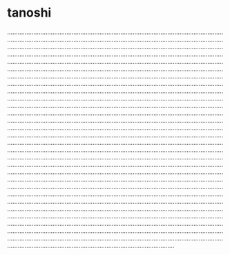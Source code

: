 # tanoshi

............................................................................................................................................................................................................................................................................................................................................................................................................................................................................................................................................................................................................................................................................................................................................................................................................................................................................................................................................................................................................................................................................................................................................................................................................................................................................................................................................................................................................................................................................................................................................................................................................................................................................................................................................................................................................................................................................................................................................................................................................................................................................................................................................................................................................................................................................................................................................................................................................................................................................................................................................................................................................................................................................................................................................................................................................................................................................................................................................................................................................................................................................................................................................................................................................................................................................................................................................................................................................................................................................................................................................................................................................................................................................................................................................................................................................................................